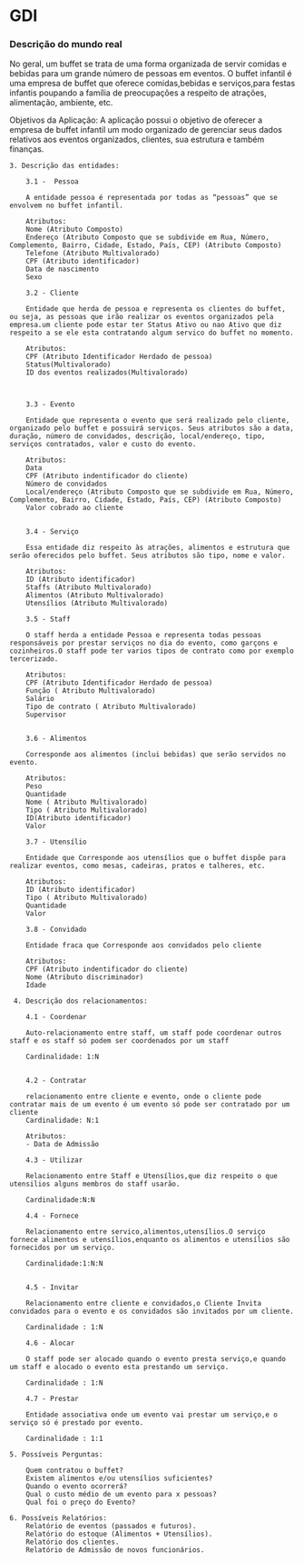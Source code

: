 # GDI



<h3>Descrição do mundo real</h3>
	No geral, um buffet se trata de uma forma organizada de servir comidas e bebidas para um grande número de pessoas em eventos. O buffet infantil é uma empresa de buffet que oferece comidas,bebidas e serviços,para festas infantis poupando a família de preocupações a respeito de atrações, alimentação, ambiente, etc. 

Objetivos da Aplicação:
	A aplicação possui o objetivo de oferecer a empresa de buffet infantil um modo organizado de gerenciar seus dados relativos aos eventos organizados, clientes, sua estrutura e também finanças. 

    3. Descrição das entidades:

	    3.1 -  Pessoa
	
        A entidade pessoa é representada por todas as “pessoas” que se envolvem no buffet infantil.

	    Atributos:
        Nome (Atributo Composto)
        Endereço (Atributo Composto que se subdivide em Rua, Número, Complemento, Bairro, Cidade, Estado, País, CEP) (Atributo Composto)
        Telefone (Atributo Multivalorado)
        CPF (Atributo identificador)
        Data de nascimento 
        Sexo

        3.2 - Cliente

        Entidade que herda de pessoa e representa os clientes do buffet, ou seja, as pessoas que irão realizar os eventos organizados pela empresa.um cliente pode estar ter Status Ativo ou nao Ativo que diz respeito a se ele esta contratando algum servico do buffet no momento.

        Atributos: 
        CPF (Atributo Identificador Herdado de pessoa)
        Status(Multivalorado) 
        ID dos eventos realizados(Multivalorado)



	    3.3 - Evento

        Entidade que representa o evento que será realizado pelo cliente, organizado pelo buffet e possuirá serviços. Seus atributos são a data, duração, número de convidados, descrição, local/endereço, tipo, serviços contratados, valor e custo do evento.

	    Atributos:
        Data
        CPF (Atributo indentificador do cliente)
        Número de convidados 
        Local/endereço (Atributo Composto que se subdivide em Rua, Número, Complemento, Bairro, Cidade, Estado, País, CEP) (Atributo Composto)
        Valor cobrado ao cliente

	
        3.4 - Serviço

        Essa entidade diz respeito às atrações, alimentos e estrutura que serão oferecidos pelo buffet. Seus atributos são tipo, nome e valor.

        Atributos:
        ID (Atributo identificador)
        Staffs (Atributo Multivalorado)
        Alimentos (Atributo Multivalorado)
        Utensílios (Atributo Multivalorado)
	
	    3.5 - Staff
	
        O staff herda a entidade Pessoa e representa todas pessoas responsáveis por prestar serviços no dia do evento, como garçons e cozinheiros.O staff pode ter varios tipos de contrato como por exemplo tercerizado.

        Atributos:
        CPF (Atributo Identificador Herdado de pessoa)
        Função ( Atributo Multivalorado)
        Salário
        Tipo de contrato ( Atributo Multivalorado)
        Supervisor 

	
        3.6 - Alimentos
	
        Corresponde aos alimentos (inclui bebidas) que serão servidos no evento.
	
	    Atributos:
        Peso 
        Quantidade 
        Nome ( Atributo Multivalorado)
        Tipo ( Atributo Multivalorado)
        ID(Atributo identificador)
        Valor

	    3.7 - Utensílio

        Entidade que Corresponde aos utensílios que o buffet dispõe para realizar eventos, como mesas, cadeiras, pratos e talheres, etc.

	    Atributos:
        ID (Atributo identificador)
        Tipo ( Atributo Multivalorado)
        Quantidade
        Valor
	
	    3.8 - Convidado
	
	    Entidade fraca que Corresponde aos convidados pelo cliente
	
	    Atributos:
        CPF (Atributo indentificador do cliente)
        Nome (Atributo discriminador)
        Idade

     4. Descrição dos relacionamentos:

        4.1 - Coordenar

        Auto-relacionamento entre staff, um staff pode coordenar outros staff e os staff só podem ser coordenados por um staff

	    Cardinalidade: 1:N

	
        4.2 - Contratar

        relacionamento entre cliente e evento, onde o cliente pode contratar mais de um evento é um evento só pode ser contratado por um cliente
        Cardinalidade: N:1

	    Atributos: 
	    - Data de Admissão

        4.3 - Utilizar

        Relacionamento entre Staff e Utensílios,que diz respeito o que utensilios alguns membros do staff usarão.

        Cardinalidade:N:N

        4.4 - Fornece

        Relacionamento entre servico,alimentos,utensílios.O serviço fornece alimentos e utensílios,enquanto os alimentos e utensílios são fornecidos por um serviço.

        Cardinalidade:1:N:N


	    4.5 - Invitar

        Relacionamento entre cliente e convidados,o Cliente Invita convidados para o evento e os convidados são invitados por um cliente.

        Cardinalidade : 1:N

        4.6 - Alocar

        O staff pode ser alocado quando o evento presta serviço,e quando um staff e alocado o evento esta prestando um serviço.

        Cardinalidade : 1:N

        4.7 - Prestar

        Entidade associativa onde um evento vai prestar um serviço,e o serviço só é prestado por evento.

        Cardinalidade : 1:1

    5. Possíveis Perguntas: 

        Quem contratou o buffet?
        Existem alimentos e/ou utensílios suficientes?
        Quando o evento ocorrerá?
        Qual o custo médio de um evento para x pessoas?
        Qual foi o preço do Evento?

    6. Possíveis Relatórios:
        Relatório de eventos (passados e futuros).
        Relatório do estoque (Alimentos + Utensílios).
        Relatório dos clientes.
        Relatório de Admissão de novos funcionários.


